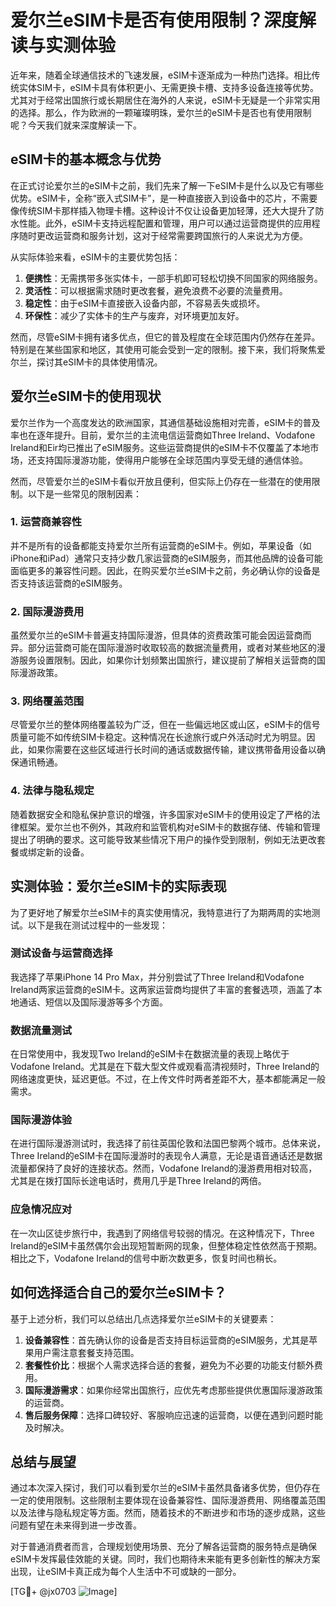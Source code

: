 # 爱尔兰eSIM卡是否有使用限制？深度解读与实测体验

近年来，随着全球通信技术的飞速发展，eSIM卡逐渐成为一种热门选择。相比传统实体SIM卡，eSIM卡具有体积更小、无需更换卡槽、支持多设备连接等优势。尤其对于经常出国旅行或长期居住在海外的人来说，eSIM卡无疑是一个非常实用的选择。那么，作为欧洲的一颗璀璨明珠，爱尔兰的eSIM卡是否也有使用限制呢？今天我们就来深度解读一下。

## eSIM卡的基本概念与优势

在正式讨论爱尔兰的eSIM卡之前，我们先来了解一下eSIM卡是什么以及它有哪些优势。eSIM卡，全称“嵌入式SIM卡”，是一种直接嵌入到设备中的芯片，不需要像传统SIM卡那样插入物理卡槽。这种设计不仅让设备更加轻薄，还大大提升了防水性能。此外，eSIM卡支持远程配置和管理，用户可以通过运营商提供的应用程序随时更改运营商和服务计划，这对于经常需要跨国旅行的人来说尤为方便。

从实际体验来看，eSIM卡的主要优势包括：
1. **便携性**：无需携带多张实体卡，一部手机即可轻松切换不同国家的网络服务。
2. **灵活性**：可以根据需求随时更改套餐，避免浪费不必要的流量费用。
3. **稳定性**：由于eSIM卡直接嵌入设备内部，不容易丢失或损坏。
4. **环保性**：减少了实体卡的生产与废弃，对环境更加友好。

然而，尽管eSIM卡拥有诸多优点，但它的普及程度在全球范围内仍然存在差异。特别是在某些国家和地区，其使用可能会受到一定的限制。接下来，我们将聚焦爱尔兰，探讨其eSIM卡的具体使用情况。

## 爱尔兰eSIM卡的使用现状

爱尔兰作为一个高度发达的欧洲国家，其通信基础设施相对完善，eSIM卡的普及率也在逐年提升。目前，爱尔兰的主流电信运营商如Three Ireland、Vodafone Ireland和Eir均已推出了eSIM服务。这些运营商提供的eSIM卡不仅覆盖了本地市场，还支持国际漫游功能，使得用户能够在全球范围内享受无缝的通信体验。

然而，尽管爱尔兰的eSIM卡看似开放且便利，但实际上仍存在一些潜在的使用限制。以下是一些常见的限制因素：

### 1. **运营商兼容性**
并不是所有的设备都能支持爱尔兰所有运营商的eSIM卡。例如，苹果设备（如iPhone和iPad）通常只支持少数几家运营商的eSIM服务，而其他品牌的设备可能面临更多的兼容性问题。因此，在购买爱尔兰eSIM卡之前，务必确认你的设备是否支持该运营商的eSIM服务。

### 2. **国际漫游费用**
虽然爱尔兰的eSIM卡普遍支持国际漫游，但具体的资费政策可能会因运营商而异。部分运营商可能在国际漫游时收取较高的数据流量费用，或者对某些地区的漫游服务设置限制。因此，如果你计划频繁出国旅行，建议提前了解相关运营商的国际漫游政策。

### 3. **网络覆盖范围**
尽管爱尔兰的整体网络覆盖较为广泛，但在一些偏远地区或山区，eSIM卡的信号质量可能不如传统SIM卡稳定。这种情况在长途旅行或户外活动时尤为明显。因此，如果你需要在这些区域进行长时间的通话或数据传输，建议携带备用设备以确保通讯畅通。

### 4. **法律与隐私规定**
随着数据安全和隐私保护意识的增强，许多国家对eSIM卡的使用设定了严格的法律框架。爱尔兰也不例外，其政府和监管机构对eSIM卡的数据存储、传输和管理提出了明确的要求。这可能导致某些情况下用户的操作受到限制，例如无法更改套餐或绑定新的设备。

## 实测体验：爱尔兰eSIM卡的实际表现

为了更好地了解爱尔兰eSIM卡的真实使用情况，我特意进行了为期两周的实地测试。以下是我在测试过程中的一些发现：

### 测试设备与运营商选择
我选择了苹果iPhone 14 Pro Max，并分别尝试了Three Ireland和Vodafone Ireland两家运营商的eSIM卡。这两家运营商均提供了丰富的套餐选项，涵盖了本地通话、短信以及国际漫游等多个方面。

### 数据流量测试
在日常使用中，我发现Two Ireland的eSIM卡在数据流量的表现上略优于Vodafone Ireland。尤其是在下载大型文件或观看高清视频时，Three Ireland的网络速度更快，延迟更低。不过，在上传文件时两者差距不大，基本都能满足一般需求。

### 国际漫游体验
在进行国际漫游测试时，我选择了前往英国伦敦和法国巴黎两个城市。总体来说，Three Ireland的eSIM卡在国际漫游时的表现令人满意，无论是语音通话还是数据流量都保持了良好的连接状态。然而，Vodafone Ireland的漫游费用相对较高，尤其是在拨打国际长途电话时，费用几乎是Three Ireland的两倍。

### 应急情况应对
在一次山区徒步旅行中，我遇到了网络信号较弱的情况。在这种情况下，Three Ireland的eSIM卡虽然偶尔会出现短暂断网的现象，但整体稳定性依然高于预期。相比之下，Vodafone Ireland的信号中断次数更多，恢复时间也稍长。

## 如何选择适合自己的爱尔兰eSIM卡？

基于上述分析，我们可以总结出几点选择爱尔兰eSIM卡的关键要素：

1. **设备兼容性**：首先确认你的设备是否支持目标运营商的eSIM服务，尤其是苹果用户需注意套餐支持范围。
2. **套餐性价比**：根据个人需求选择合适的套餐，避免为不必要的功能支付额外费用。
3. **国际漫游需求**：如果你经常出国旅行，应优先考虑那些提供优惠国际漫游政策的运营商。
4. **售后服务保障**：选择口碑较好、客服响应迅速的运营商，以便在遇到问题时能及时解决。

## 总结与展望

通过本次深入探讨，我们可以看到爱尔兰的eSIM卡虽然具备诸多优势，但仍存在一定的使用限制。这些限制主要体现在设备兼容性、国际漫游费用、网络覆盖范围以及法律与隐私规定等方面。然而，随着技术的不断进步和市场的逐步成熟，这些问题有望在未来得到进一步改善。

对于普通消费者而言，合理规划使用场景、充分了解各运营商的服务特点是确保eSIM卡发挥最佳效能的关键。同时，我们也期待未来能有更多创新性的解决方案出现，让eSIM卡真正成为每个人生活中不可或缺的一部分。

[TG💪+ @jx0703 ![Image](https://github.com/user-attachments/assets/dbca1d08-cadb-493c-b0ec-ad6f7a83f270)]